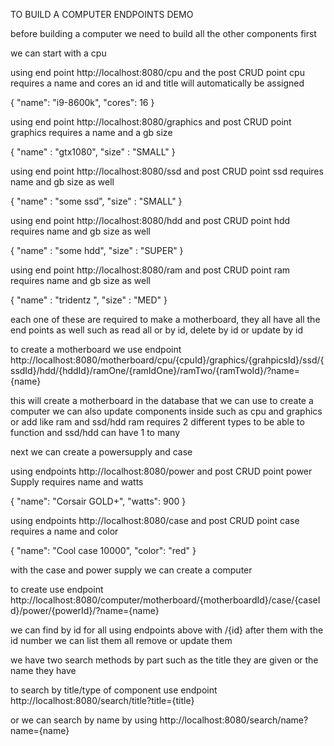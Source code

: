 TO BUILD A COMPUTER ENDPOINTS DEMO

before building a computer we need to build all the other components first

we can start with a cpu

using end point http://localhost:8080/cpu and the post CRUD point
cpu requires a name and cores an id and title will automatically be assigned

{
    "name": "i9-8600k",
    "cores": 16
}


using end point http://localhost:8080/graphics and post CRUD point
graphics requires a name and a gb size 

{
    "name" : "gtx1080",
    "size" : "SMALL"
}

using end point http://localhost:8080/ssd and post CRUD point
ssd requires name and gb size as well

{
    "name" : "some ssd",
    "size" : "SMALL"
}

using end point http://localhost:8080/hdd and post CRUD point
hdd requires name and gb size as well

{
    "name" : "some hdd",
    "size" : "SUPER"
}

using end point http://localhost:8080/ram and post CRUD point
ram requires name and gb size as well

{
    "name" : "tridentz ",
    "size" : "MED"
}

each one of these are required to make a motherboard, they all have all the end points as well
such as read all or by id, delete by id or update by id

to create a motherboard we use endpoint http://localhost:8080/motherboard/cpu/{cpuId}/graphics/{grahpicsId}/ssd/{ssdId}/hdd/{hddId}/ramOne/{ramIdOne}/ramTwo/{ramTwoId}/?name={name}

this will create a motherboard in the database that we can use to create a computer
we can also update components inside such as cpu and graphics or add like ram and ssd/hdd
ram requires 2 different types to be able to function and ssd/hdd can have 1 to many


next we can create a powersupply and case

using endpoints http://localhost:8080/power and post CRUD point
power Supply requires name and watts

{
    "name": "Corsair GOLD+",
    "watts": 900
}

using endpoints http://localhost:8080/case and post CRUD point
case requires a name and color

{
    "name": "Cool case 10000",
    "color": "red"
}

with the case and power supply we can create a computer

to create use endpoint http://localhost:8080/computer/motherboard/{motherboardId}/case/{caseId}/power/{powerId}/?name={name}

we can find by id for all using endpoints above with /{id} after them with the id number
we can list them all remove or update them

we have two search methods by part such as the title they are given or
the name they have

to search by title/type of component use endpoint http://localhost:8080/search/title?title={title}

or we can search by name by using http://localhost:8080/search/name?name={name}